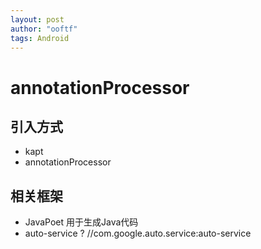```yaml
---
layout: post
author: "ooftf"
tags: Android
---
```


# annotationProcessor
## 引入方式
* kapt
* annotationProcessor
## 相关框架
* JavaPoet  用于生成Java代码
* auto-service ?  //com.google.auto.service:auto-service

